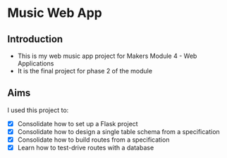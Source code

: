 # Music Web App

## Introduction

- This is my web music app project for Makers Module 4 - Web Applications
- It is the final project for phase 2 of the module

## Aims

I used this project to:
- [x] Consolidate how to set up a Flask project
- [x] Consolidate how to design a single table schema from a specification
- [x] Consolidate how to build routes from a specification
- [x] Learn how to test-drive routes with a database
